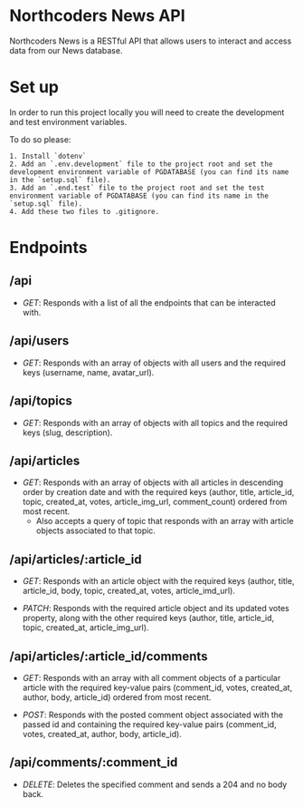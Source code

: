 # Northcoders News API

Northcoders News is a RESTful API that allows users to interact and access data from our News database.

# Set up

In order to run this project locally you will need to create the development and test environment variables.

To do so please:

    1. Install `dotenv`
    2. Add an `.env.development` file to the project root and set the development environment variable of PGDATABASE (you can find its name in the `setup.sql` file).
    3. Add an `.end.test` file to the project root and set the test environment variable of PGDATABASE (you can find its name in the `setup.sql` file).
    4. Add these two files to .gitignore.

# Endpoints

## /api

- _GET_: Responds with a list of all the endpoints that can be interacted with.

## /api/users

- _GET_: Responds with an array of objects with all users and the required keys (username, name, avatar_url).

## /api/topics

- _GET_: Responds with an array of objects with all topics and the required keys (slug, description).

## /api/articles

- _GET_: Responds with an array of objects with all articles in descending order by creation date and with the required keys (author, title, article_id, topic, created_at, votes, article_img_url, comment_count) ordered from most recent.
  - Also accepts a query of topic that responds with an array with article objects associated to that topic.

## /api/articles/:article_id

- _GET_: Responds with an article object with the required keys (author, title, article_id, body, topic, created_at, votes, article_imd_url).

- _PATCH_: Responds with the required article object and its updated votes property, along with the other required keys (author, title, article_id, topic, created_at, article_img_url).

## /api/articles/:article_id/comments

- _GET_: Responds with an array with all comment objects of a particular article with the required key-value pairs (comment_id, votes, created_at, author, body, article_id) ordered from most recent.

- _POST_: Responds with the posted comment object associated with the passed id and containing the required key-value pairs (comment_id, votes, created_at, author, body, article_id).

## /api/comments/:comment_id

- _DELETE_: Deletes the specified comment and sends a 204 and no body back.
